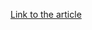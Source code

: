 [Link to the article](https://www.fireeye.com/content/dam/fireeye-www/global/en/current-threats/pdfs/rpt-apt28.pdf)
